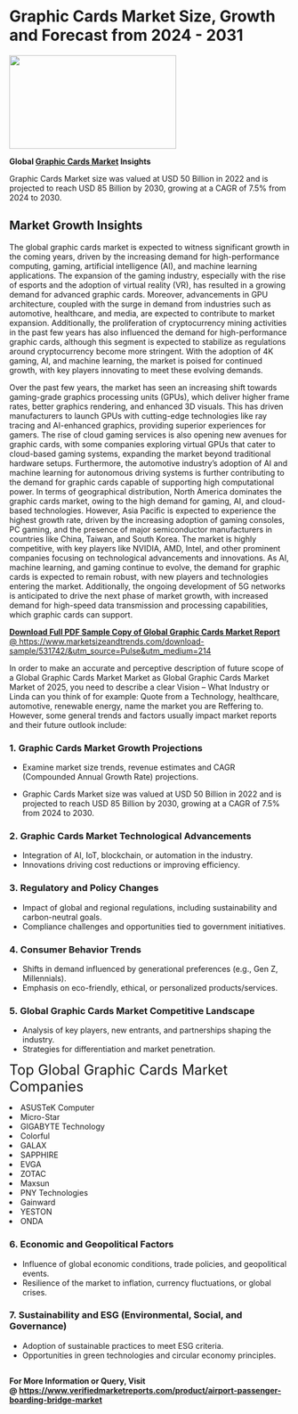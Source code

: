 <H1>Graphic Cards Market Size, Growth and Forecast from 2024 - 2031</H1><img class="aligncenter size-medium wp-image-584254" src="https://thirdeyenews.in/wp-content/uploads/2024/09/Global-Market-Research-300x168.jpeg" alt="" width="300" height="168" /><p><strong>Global&nbsp;<a href="https://www.marketsizeandtrends.com/download-sample/531742/&amp;utm_source=Pulse&amp;utm_medium=214">Graphic Cards Market</a> Insights</strong></p><p>Graphic Cards Market size was valued at USD 50 Billion in 2022 and is projected to reach USD 85 Billion by 2030, growing at a CAGR of 7.5% from 2024 to 2030.</p><p><h2>Market Growth Insights</h2> <p>The global graphic cards market is expected to witness significant growth in the coming years, driven by the increasing demand for high-performance computing, gaming, artificial intelligence (AI), and machine learning applications. The expansion of the gaming industry, especially with the rise of esports and the adoption of virtual reality (VR), has resulted in a growing demand for advanced graphic cards. Moreover, advancements in GPU architecture, coupled with the surge in demand from industries such as automotive, healthcare, and media, are expected to contribute to market expansion. Additionally, the proliferation of cryptocurrency mining activities in the past few years has also influenced the demand for high-performance graphic cards, although this segment is expected to stabilize as regulations around cryptocurrency become more stringent. With the adoption of 4K gaming, AI, and machine learning, the market is poised for continued growth, with key players innovating to meet these evolving demands.</p> <p><a href="#"></a></p> <p>Over the past few years, the market has seen an increasing shift towards gaming-grade graphics processing units (GPUs), which deliver higher frame rates, better graphics rendering, and enhanced 3D visuals. This has driven manufacturers to launch GPUs with cutting-edge technologies like ray tracing and AI-enhanced graphics, providing superior experiences for gamers. The rise of cloud gaming services is also opening new avenues for graphic cards, with some companies exploring virtual GPUs that cater to cloud-based gaming systems, expanding the market beyond traditional hardware setups. Furthermore, the automotive industry’s adoption of AI and machine learning for autonomous driving systems is further contributing to the demand for graphic cards capable of supporting high computational power. In terms of geographical distribution, North America dominates the graphic cards market, owing to the high demand for gaming, AI, and cloud-based technologies. However, Asia Pacific is expected to experience the highest growth rate, driven by the increasing adoption of gaming consoles, PC gaming, and the presence of major semiconductor manufacturers in countries like China, Taiwan, and South Korea. The market is highly competitive, with key players like NVIDIA, AMD, Intel, and other prominent companies focusing on technological advancements and innovations. As AI, machine learning, and gaming continue to evolve, the demand for graphic cards is expected to remain robust, with new players and technologies entering the market. Additionally, the ongoing development of 5G networks is anticipated to drive the next phase of market growth, with increased demand for high-speed data transmission and processing capabilities, which graphic cards can support. <p><a href="#"></p><p><span class=""><strong>Download Full PDF Sample Copy of Global Graphic Cards Market Report</strong> @ <a href="https://www.marketsizeandtrends.com/download-sample/531742/&amp;utm_source=Pulse&amp;utm_medium=214" target="_blank">https://www.marketsizeandtrends.com/download-sample/531742/&amp;utm_source=Pulse&amp;utm_medium=214</a></span></p><p>In order to make an accurate and perceptive description of future scope of a Global&nbsp;Graphic Cards Market Market as Global&nbsp;Graphic Cards Market Market of 2025, you need to describe a clear Vision &ndash; What Industry or Linda can you think of for example: Quote from a Technology, healthcare, automotive, renewable energy, name the market you are Reffering to. However, some general trends and factors usually impact market reports and their future outlook include:</p><h3>1.&nbsp;<strong>Graphic Cards Market Growth Projections</strong></h3><ul><li>Examine market size trends, revenue estimates and CAGR (Compounded Annual Growth Rate) projections.</li><li><p>Graphic Cards Market size was valued at USD 50 Billion in 2022 and is projected to reach USD 85 Billion by 2030, growing at a CAGR of 7.5% from 2024 to 2030.</p></li></ul><h3>2.&nbsp;<strong>Graphic Cards Market Technological Advancements</strong></h3><ul><li>Integration of AI, IoT, blockchain, or automation in the industry.</li><li>Innovations driving cost reductions or improving efficiency.</li></ul><h3>3.&nbsp;<strong>Regulatory and Policy Changes</strong></h3><ul><li>Impact of global and regional regulations, including sustainability and carbon-neutral goals.</li><li>Compliance challenges and opportunities tied to government initiatives.</li></ul><h3>4.&nbsp;<strong>Consumer Behavior Trends</strong></h3><ul><li>Shifts in demand influenced by generational preferences (e.g., Gen Z, Millennials).</li><li>Emphasis on eco-friendly, ethical, or personalized products/services.</li></ul><h3>5.&nbsp;<strong>Global Graphic Cards Market Competitive Landscape</strong></h3><ul><li>Analysis of key players, new entrants, and partnerships shaping the industry.</li><li>Strategies for differentiation and market penetration.</li></ul><p data-pm-slice="1 1 []"><span style="color: inherit; font-family: inherit; font-size: 25px;">Top Global Graphic Cards Market Companies</span></p><div class="" data-test-id=""><p><li>ASUSTeK Computer</li><li> Micro-Star</li><li> GIGABYTE Technology</li><li> Colorful</li><li> GALAX</li><li> SAPPHIRE</li><li> EVGA</li><li> ZOTAC</li><li> Maxsun</li><li> PNY Technologies</li><li> Gainward</li><li> YESTON</li><li> ONDA</li></p></div><h3>6.&nbsp;<strong>Economic and Geopolitical Factors</strong></h3><ul><li>Influence of global economic conditions, trade policies, and geopolitical events.</li><li>Resilience of the market to inflation, currency fluctuations, or global crises.</li></ul><h3>7.&nbsp;<strong>Sustainability and ESG (Environmental, Social, and Governance)</strong></h3><ul><li>Adoption of sustainable practices to meet ESG criteria.</li><li>Opportunities in green technologies and circular economy principles.</li></ul><h2><strong style="font-size: 14px;">For More Information or Query, Visit @&nbsp;</strong><a style="background-color: #ffffff; font-size: 14px;" href="https://www.marketsizeandtrends.com/report/graphic-cards-market/" target="_blank">https://www.verifiedmarketreports.com/product/airport-passenger-boarding-bridge-market</a></h2>

